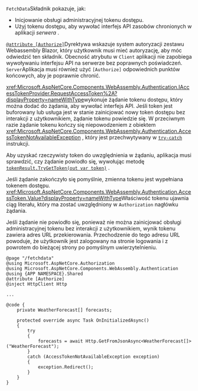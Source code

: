 `FetchData`Składnik pokazuje, jak:

* Inicjowanie obsługi administracyjnej tokenu dostępu.
* Użyj tokenu dostępu, aby wywołać interfejs API zasobów chronionych w aplikacji *serwera* .

[`@attribute [Authorize]`](xref:mvc/views/razor#attribute)Dyrektywa wskazuje system autoryzacji zestawu Webassembly Blazor, który użytkownik musi mieć autoryzację, aby móc odwiedzić ten składnik. Obecność atrybutu w `Client` aplikacji nie zapobiega wywoływaniu interfejsu API na serwerze bez poprawnych poświadczeń. `Server`Aplikacja musi również użyć `[Authorize]` odpowiednich punktów końcowych, aby je poprawnie chronić.

<xref:Microsoft.AspNetCore.Components.WebAssembly.Authentication.IAccessTokenProvider.RequestAccessToken%2A?displayProperty=nameWithType>wykonuje żądanie tokenu dostępu, który można dodać do żądania, aby wywołać interfejs API. Jeśli token jest buforowany lub usługa jest w stanie zainicjować nowy token dostępu bez interakcji z użytkownikiem, żądanie tokenu powiedzie się. W przeciwnym razie żądanie tokenu kończy się niepowodzeniem z obiektem <xref:Microsoft.AspNetCore.Components.WebAssembly.Authentication.AccessTokenNotAvailableException> , który jest przechwytywany w [`try-catch`](/dotnet/csharp/language-reference/keywords/try-catch) instrukcji.

Aby uzyskać rzeczywisty token do uwzględnienia w żądaniu, aplikacja musi sprawdzić, czy żądanie powiodło się, wywołując metodę [`tokenResult.TryGetToken(out var token)`](xref:Microsoft.AspNetCore.Components.WebAssembly.Authentication.AccessTokenResult.TryGetToken%2A) .

Jeśli żądanie zakończyło się pomyślnie, zmienna tokenu jest wypełniana tokenem dostępu. <xref:Microsoft.AspNetCore.Components.WebAssembly.Authentication.AccessToken.Value?displayProperty=nameWithType>Właściwość tokenu ujawnia ciąg literału, który ma zostać uwzględniony w `Authorization` nagłówku żądania.

Jeśli żądanie nie powiodło się, ponieważ nie można zainicjować obsługi administracyjnej tokenu bez interakcji z użytkownikiem, wynik tokenu zawiera adres URL przekierowania. Przechodzenie do tego adresu URL powoduje, że użytkownik jest zalogowany na stronie logowania i z powrotem do bieżącej strony po pomyślnym uwierzytelnieniu.

```razor
@page "/fetchdata"
@using Microsoft.AspNetCore.Authorization
@using Microsoft.AspNetCore.Components.WebAssembly.Authentication
@using {APP NAMESPACE}.Shared
@attribute [Authorize]
@inject HttpClient Http

...

@code {
    private WeatherForecast[] forecasts;

    protected override async Task OnInitializedAsync()
    {
        try
        {
            forecasts = await Http.GetFromJsonAsync<WeatherForecast[]>("WeatherForecast");
        }
        catch (AccessTokenNotAvailableException exception)
        {
            exception.Redirect();
        }
    }
}
```
